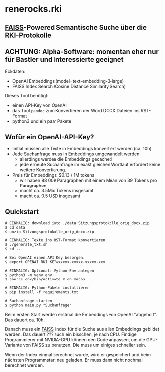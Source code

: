 # renerocks.rki

## [FAISS](https://github.com/facebookresearch/faiss)-Powered Semantische Suche über die RKI-Protokolle

## ACHTUNG: Alpha-Software: momentan eher nur für Bastler und Interessierte geeignet

Eckdaten:

- OpenAI Embeddings (model=text-embedding-3-large)
- FAISS Index Search (Cosine Distance Similarity Search)

Dieses Tool benötigt:

- einen API-Key von OpenAI
- das Tool `pandoc` zum Konvertieren der Word DOCX Dateien ins RST-Format
- python3 und ein paar Pakete

## Wofür ein OpenAI-API-Key?

- Initial müssen alle Texte in Embeddings konvertiert werden (ca. 10h)
- Jede Suchanfrage muss in Embeddings umgewandelt werden
    - allerdings werden die Embeddings gecached
    - jede erneute Suchanfrage im exakt gleichen Wortlaut erfordert keine
      weitere Konvertierung.
- Preis für Embeddings: $0.13 / 1M tokens
    - wir haben 88 009 Paragraphen mit einem Mean von 39 Tokens pro Paragraphen
    - macht ca. 3.5Mio Tokens insgesamt
    - macht ca. 0.5 USD insgesamt


## Quickstart

```shell
# EINMALIG: download into ./data Sitzungsprotokolle_orig_docx.zip
$ cd data
$ unzip Sitzungsprotokolle_orig_docx.zip

# EINMALIG: Texte ins RST-Format konvertieren
$ ./generate_txt.sh
$ cd ..

# Bei OpenAI einen API-Key besorgen.
$ export OPENAI_RKI_KEY=xxxxx-xxxxx-xxxxx-xxx

# EINMALIG: Optional: Python-Env anlegen
$ python3 -m venv env
$ source env/bin/activate # on macos

# EINMALIG: Python-Pakete installieren
$ pip install -f requirements.txt

# Suchanfrage starten
$ python main.py "Suchanfrage"
```

Beim ersten Start werden erstmal die Embeddings von OpenAI "abgeholt". Das
dauert ca. 10h.

Danach muss ein [FAISS](https://github.com/facebookresearch/faiss)-Index für die
Suche aus allen Embeddings gebildet werden. Das dauert ??? auch ein bisschen, je
nach CPU. Findige Programmierer mit NVIDIA-GPU können den Code anpassen, um die
GPU-Variante von FAISS zu benutzen. Die muss um einiges schneller sein.

Wenn der Index einmal berechnet wurde, wird er gespeichert und beim nächsten
Programmstart neu geladen. Er muss dann nicht nochmal berechnet werden.
